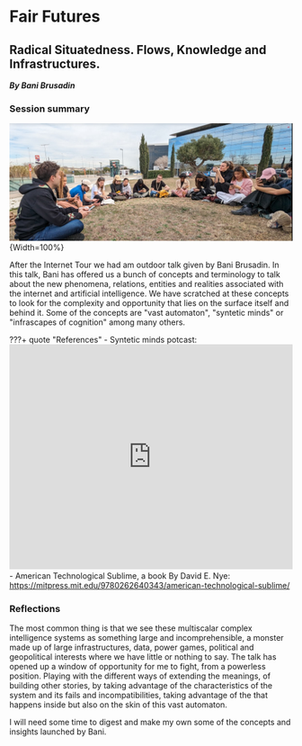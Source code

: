 # **Fair Futures**

## Radical Situatedness. Flows, Knowledge and Infrastructures.
***By Bani Brusadin***

### Session summary
![Radical Situatedness](../../images/RadSit.PNG){Width=100%}

After the Internet Tour we had am outdoor talk given by Bani Brusadin. In this talk, Bani has offered us a bunch of concepts and terminology to talk about the new phenomena, relations, entities and realities associated with the internet and artificial intelligence. We have scratched at these concepts to look for the complexity and opportunity that lies on the surface itself and behind it. Some of the concepts are "vast automaton", "syntetic minds" or "infrascapes of cognition" among many others.

???+ quote "References"
    - Syntetic minds potcast:
    <iframe width="100%" height="400" src="https://www.youtube.com/embed/WNq_0E5NcWw?si=my9KUAAlRdYT9vFA" title="YouTube video player" frameborder="0" allow="accelerometer; autoplay; clipboard-write; encrypted-media; gyroscope; picture-in-picture; web-share" allowfullscreen></iframe>
    - American Technological Sublime, a book By David E. Nye: https://mitpress.mit.edu/9780262640343/american-technological-sublime/

### Reflections

The most common thing is that we see these multiscalar complex intelligence systems as something large and incomprehensible, a monster made up of large infrastructures, data, power games, political and geopolitical interests where we have little or nothing to say. The talk has opened up a window of opportunity for me to fight, from a powerless position. Playing with the different ways of extending the meanings, of building other stories, by taking advantage of the characteristics of the system and its fails and incompatibilities, taking advantage of the that happens inside but also on the skin of this vast automaton.

I will need some time to digest and make my own some of the concepts and insights launched by Bani.


